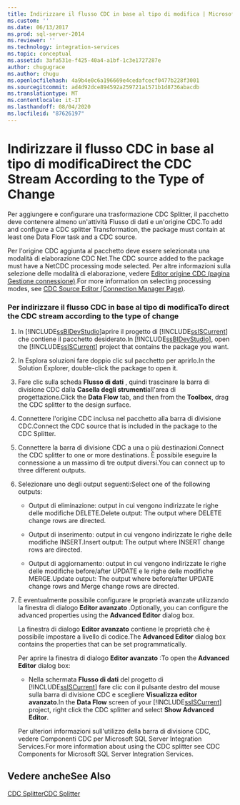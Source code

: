 ```yaml
---
title: Indirizzare il flusso CDC in base al tipo di modifica | Microsoft Docs
ms.custom: ''
ms.date: 06/13/2017
ms.prod: sql-server-2014
ms.reviewer: ''
ms.technology: integration-services
ms.topic: conceptual
ms.assetid: 3afa531e-f425-40a4-a1bf-1c3e1727287e
author: chugugrace
ms.author: chugu
ms.openlocfilehash: 4a9b4e0c6a196669e4cedafcecf0477b228f3001
ms.sourcegitcommit: ad4d92dce894592a259721a1571b1d8736abacdb
ms.translationtype: MT
ms.contentlocale: it-IT
ms.lasthandoff: 08/04/2020
ms.locfileid: "87626197"
---
```

# <a name="direct-the-cdc-stream-according-to-the-type-of-change"></a><span data-ttu-id="796d6-102">Indirizzare il flusso CDC in base al tipo di modifica</span><span class="sxs-lookup"><span data-stu-id="796d6-102">Direct the CDC Stream According to the Type of Change</span></span>
  <span data-ttu-id="796d6-103">Per aggiungere e configurare una trasformazione CDC Splitter, il pacchetto deve contenere almeno un'attività Flusso di dati e un'origine CDC.</span><span class="sxs-lookup"><span data-stu-id="796d6-103">To add and configure a CDC splitter Transformation, the package must contain at least one Data Flow task and a CDC source.</span></span>  
  
 <span data-ttu-id="796d6-104">Per l'origine CDC aggiunta al pacchetto deve essere selezionata una modalità di elaborazione CDC Net.</span><span class="sxs-lookup"><span data-stu-id="796d6-104">The CDC source added to the package must have a NetCDC processing mode selected.</span></span> <span data-ttu-id="796d6-105">Per altre informazioni sulla selezione delle modalità di elaborazione, vedere [Editor origine CDC &#40;pagina Gestione connessione&#41;](../cdc-source-editor-connection-manager-page.md).</span><span class="sxs-lookup"><span data-stu-id="796d6-105">For more information on selecting processing modes, see [CDC Source Editor &#40;Connection Manager Page&#41;](../cdc-source-editor-connection-manager-page.md).</span></span>  
  
### <a name="to-direct-the-cdc-stream-according-to-the-type-of-change"></a><span data-ttu-id="796d6-106">Per indirizzare il flusso CDC in base al tipo di modifica</span><span class="sxs-lookup"><span data-stu-id="796d6-106">To direct the CDC stream according to the type of change</span></span>  
  
1.  <span data-ttu-id="796d6-107">In [!INCLUDE[ssBIDevStudio](../../includes/ssbidevstudio-md.md)]aprire il progetto di [!INCLUDE[ssISCurrent](../../includes/ssiscurrent-md.md)] che contiene il pacchetto desiderato.</span><span class="sxs-lookup"><span data-stu-id="796d6-107">In [!INCLUDE[ssBIDevStudio](../../includes/ssbidevstudio-md.md)], open the [!INCLUDE[ssISCurrent](../../includes/ssiscurrent-md.md)] project that contains the package you want.</span></span>  
  
2.  <span data-ttu-id="796d6-108">In Esplora soluzioni fare doppio clic sul pacchetto per aprirlo.</span><span class="sxs-lookup"><span data-stu-id="796d6-108">In the Solution Explorer, double-click the package to open it.</span></span>  
  
3.  <span data-ttu-id="796d6-109">Fare clic sulla scheda **Flusso di dati** , quindi trascinare la barra di divisione CDC dalla **Casella degli strumenti**all'area di progettazione.</span><span class="sxs-lookup"><span data-stu-id="796d6-109">Click the **Data Flow** tab, and then from the **Toolbox**, drag the CDC splitter to the design surface.</span></span>  
  
4.  <span data-ttu-id="796d6-110">Connettere l'origine CDC inclusa nel pacchetto alla barra di divisione CDC.</span><span class="sxs-lookup"><span data-stu-id="796d6-110">Connect the CDC source that is included in the package to the CDC Splitter.</span></span>  
  
5.  <span data-ttu-id="796d6-111">Connettere la barra di divisione CDC a una o più destinazioni.</span><span class="sxs-lookup"><span data-stu-id="796d6-111">Connect the CDC splitter to one or more destinations.</span></span> <span data-ttu-id="796d6-112">È possibile eseguire la connessione a un massimo di tre output diversi.</span><span class="sxs-lookup"><span data-stu-id="796d6-112">You can connect up to three different outputs.</span></span>  
  
6.  <span data-ttu-id="796d6-113">Selezionare uno degli output seguenti:</span><span class="sxs-lookup"><span data-stu-id="796d6-113">Select one of the following outputs:</span></span>  
  
    -   <span data-ttu-id="796d6-114">Output di eliminazione: output in cui vengono indirizzate le righe delle modifiche DELETE.</span><span class="sxs-lookup"><span data-stu-id="796d6-114">Delete output: The output where DELETE change rows are directed.</span></span>  
  
    -   <span data-ttu-id="796d6-115">Output di inserimento: output in cui vengono indirizzate le righe delle modifiche INSERT.</span><span class="sxs-lookup"><span data-stu-id="796d6-115">Insert output: The output where INSERT change rows are directed.</span></span>  
  
    -   <span data-ttu-id="796d6-116">Output di aggiornamento: output in cui vengono indirizzate le righe delle modifiche before/after UPDATE e le righe delle modifiche MERGE.</span><span class="sxs-lookup"><span data-stu-id="796d6-116">Update output: The output where before/after UPDATE change rows and Merge change rows are directed.</span></span>  
  
7.  <span data-ttu-id="796d6-117">È eventualmente possibile configurare le proprietà avanzate utilizzando la finestra di dialogo **Editor avanzato** .</span><span class="sxs-lookup"><span data-stu-id="796d6-117">Optionally, you can configure the advanced properties using the **Advanced Editor** dialog box.</span></span>  
  
     <span data-ttu-id="796d6-118">La finestra di dialogo **Editor avanzato** contiene le proprietà che è possibile impostare a livello di codice.</span><span class="sxs-lookup"><span data-stu-id="796d6-118">The **Advanced Editor** dialog box contains the properties that can be set programmatically.</span></span>  
  
     <span data-ttu-id="796d6-119">Per aprire la finestra di dialogo **Editor avanzato** :</span><span class="sxs-lookup"><span data-stu-id="796d6-119">To open the **Advanced Editor** dialog box:</span></span>  
  
    -   <span data-ttu-id="796d6-120">Nella schermata **Flusso di dati** del progetto di [!INCLUDE[ssISCurrent](../../includes/ssiscurrent-md.md)] fare clic con il pulsante destro del mouse sulla barra di divisione CDC e scegliere **Visualizza editor avanzato**.</span><span class="sxs-lookup"><span data-stu-id="796d6-120">In the **Data Flow** screen of your [!INCLUDE[ssISCurrent](../../includes/ssiscurrent-md.md)] project, right click the CDC splitter and select **Show Advanced Editor**.</span></span>  
  
     <span data-ttu-id="796d6-121">Per ulteriori informazioni sull'utilizzo della barra di divisione CDC, vedere Componenti CDC per Microsoft SQL Server Integration Services.</span><span class="sxs-lookup"><span data-stu-id="796d6-121">For more information about using the CDC splitter see CDC Components for Microsoft SQL Server Integration Services.</span></span>  
  
## <a name="see-also"></a><span data-ttu-id="796d6-122">Vedere anche</span><span class="sxs-lookup"><span data-stu-id="796d6-122">See Also</span></span>  
 [<span data-ttu-id="796d6-123">CDC Splitter</span><span class="sxs-lookup"><span data-stu-id="796d6-123">CDC Splitter</span></span>](cdc-splitter.md)  
  
  
